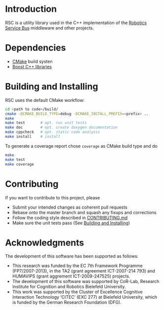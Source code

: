 # Introduction #

RSC is a utility library used in the C++ implementation of the
[Robotics Service Bus](https://github.com/open-rsx) middleware and
other projects.

# Dependencies #

- [CMake](https://cmake.org/) build systen
- [Boost C++ libraries](https://www.boost.org/)

# Building and Installing #

RSC uses the default CMake workflow:

```sh
cd <path to code>/build/
cmake -DCMAKE_BUILD_TYPE=debug -DCMAKE_INSTALL_PREFIX=<prefix> ..
make
make test       # opt. run unit tests
make doc        # opt. create doxygen documentation
make cppcheck   # opt. static code analysis
make install    # install
```

To generate a coverage report chose `coverage` as CMake build type and do

```sh
make
make test
make coverage
```

# Contributing #

If you want to contribute to this project, please

- Submit your intended changes as coherent pull requests
- Rebase onto the master branch and squash any fixups and corrections
- Follow the coding style described in [CONTRIBUTING.md](CONTRIBUTING.md)
- Make sure the unit tests pass (See [Building and Installing](#building-and-installing))

# Acknowledgments #

The development of this software has been supported as follows:

- This research was funded by the EC 7th Framework Programme (FP7/2007-2013), in the TA2 (grant agreement ICT-2007-214 793) and HUMAVIPS (grant aggrement ICT-2009-247525) projects.
- The development of this software was supported by CoR-Lab, Research Institute for Cognition and Robotics Bielefeld University.
- This work was supported by the Cluster of Excellence Cognitive Interaction Technology ‘CITEC’ (EXC 277) at Bielefeld University, which is funded by the German Research Foundation (DFG).
